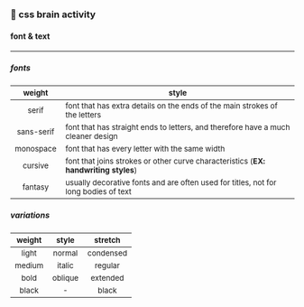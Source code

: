 ### 🧠 css brain activity


#### font & text
----
##### fonts
|<sub>weight</sub>|<sub>style</sub>|
| :-: | - |
|<sub>serif</sub>|<sub>font that has extra details on the ends of the main strokes of the letters</sub>|
|<sub>sans-serif</sub>|<sub>font that has straight ends to letters, and therefore have a much cleaner design</sub>|
|<sub>monospace</sub>|<sub>font that has every letter with the same width</sub>|
|<sub>cursive</sub>|<sub>font that joins strokes or other curve characteristics (**EX: handwriting styles**)</sub>|
|<sub>fantasy</sub>|<sub>usually decorative fonts and are often used for titles, not for long bodies of text</sub>|


##### variations
|<sub>weight</sub>|<sub>style</sub>|<sub>stretch</sub>|
| :-: | :-: | :-: |
|<sub>light</sub>|<sub>normal</sub>|<sub>condensed</sub>|
|<sub>medium</sub>|<sub>italic</sub>|<sub>regular</sub>|
|<sub>bold</sub>|<sub>oblique</sub>|<sub>extended</sub>|
|<sub>black</sub>|<sub>-</sub>|<sub>black</sub>|


